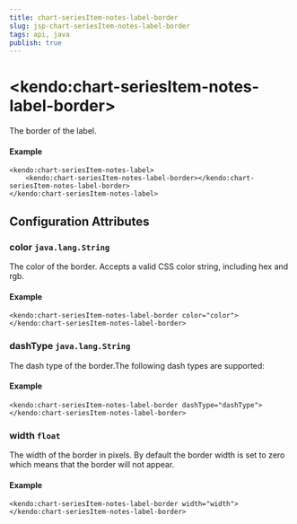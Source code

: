 ```yaml
---
title: chart-seriesItem-notes-label-border
slug: jsp-chart-seriesItem-notes-label-border
tags: api, java
publish: true
---
```


# \<kendo:chart-seriesItem-notes-label-border\>

The border of the label.

#### Example
    <kendo:chart-seriesItem-notes-label>
        <kendo:chart-seriesItem-notes-label-border></kendo:chart-seriesItem-notes-label-border>
    </kendo:chart-seriesItem-notes-label>

## Configuration Attributes

### color `java.lang.String`

The color of the border. Accepts a valid CSS color string, including hex and rgb.

#### Example
    <kendo:chart-seriesItem-notes-label-border color="color">
    </kendo:chart-seriesItem-notes-label-border>

### dashType `java.lang.String`

The dash type of the border.The following dash types are supported:

#### Example
    <kendo:chart-seriesItem-notes-label-border dashType="dashType">
    </kendo:chart-seriesItem-notes-label-border>

### width `float`

The width of the border in pixels. By default the border width is set to zero which means that the border will not appear.

#### Example
    <kendo:chart-seriesItem-notes-label-border width="width">
    </kendo:chart-seriesItem-notes-label-border>

 
